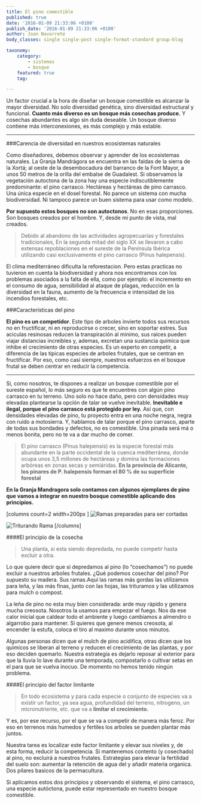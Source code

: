 ```yaml
---
title: El pino comestible
published: true
date: '2016-01-09 21:33:06 +0100'
publish_date: '2016-01-09 21:33:06 +0100'
author: Joan Navarrete
body_classes: single single-post single-format-standard group-blog

taxonomy:
    category:
        - sistemas
        - bosque 
    featured: true
    tag:

---
```


Un factor crucial a la hora de diseñar un bosque comestible es alcanzar la mayor
diversidad. No solo diversidad genética, sino diversidad estructural y
funcional. **Cuanto más diverso es un bosque más cosechas produce.** Y
cosechas abundantes es algo sin duda deseable. Un bosque diverso contiene más
interconexiones, es más complejo y más estable.

<!--
A mayor diversidad en los eslabones inferiores de la cadena trófica, mayor
diversidad en los subsiguientes superiores. Lo que quiere decir que a mayor
diversidad de arboles, arbustos y plantas, mayor diversidad de insectos y
animales.
-->

---

###Carencia de diversidad en nuestros ecosistemas naturales

Como diseñadores, debemos observar y aprender de los ecosistemas
naturales. La Granja Mandrágora se encuentra en las faldas de la sierra de
la Xortá; al oeste de la desembocadura del barranco de la Font Mayor,
a unos 50 metros de la orilla del embalse de Guadalest. Si observamos la
vegetación autoctona de la zona hay una especie indiscutiblemente
predominante: el pino carrasco. Hectáreas y hectáreas de pino
carrasco. Una única especie en el dosel forestal. No parece un sistema
con mucha biodiversidad. Ni tampoco parece un buen sistema para usar como
modelo.

**Por supuesto estos bosques no son autoctonos**. No en esas
proporciones. Son bosques creados por el hombre. Y, desde mi punto de vista, mal
creados.
>Debido al abandono de las actividades agropecuarias y forestales
tradicionales, En la segunda mitad del siglo XX se llevaron a cabo
extensas repoblaciones en el sureste de la Península Ibérica utilizando
casi exclusivamente el pino carrasco (Pinus halepensis).

El clima mediterráneo dificulta la reforestacion. Pero estas practicas no
tuvieron en cuenta la biodiversidad y ahora nos encontramos con los problemas
asociados a la falta de ella, como por ejemplo: el incremento en el consumo de
agua, sensibilidad al ataque de plagas, reducción en la diversidad en la fauna,
aumento de la frecuencia e intensidad de los incendios forestales, etc.

###Características del pino

**El pino es un competidor**. Este tipo de arboles invierte todos
sus recursos no en fructificar, ni en reproducirse o crecer, sino en soportar
estres. Sus aciculas resinosas reducen la transpiración al minimo, sus
raices pueden viajar distancias increibles y, ademas, excretan una sustancia
quimica que inhibe el crecimiento de otras especies. Es un experto en competir,
a diferencia de las tipicas especies de arboles frutales, que se centran en
fructificar. Por eso, como casi siempre, nuestros esfuerzos en el bosque frutal
se deben centrar en reducir la competencia.

---

Si, como nosotros, te dispones a realizar un bosque comestible por el sureste
español, lo más seguro es que te encuentres con algún pino carrasco en tu
terreno. Uno solo no hace daño, pero con densidades muy elevadas plantearse la
opción de talar se vuelve inevitable. **Inevitable e ilegal, porque el pino
carrasco está protegido por ley.** Así que, con densidades elevadas de pino, tu
proyecto entra en una noche negra, negra con ruido a motosierra. Y, hablamos de
talar porque el pino carrasco, aparte de todas sus bondades y defectos, no es
comestible. Una pinada será má o menos bonita, pero no te va a dar mucho de
comer.

>El pino carrasco (Pinus halepensis) es la especie forestal
más abundante en la parte occidental de la cuenca mediterránea,
donde ocupa unos 3,5 millones de hectáreas y domina las formaciones
arbóreas en zonas secas y semiáridas. **En la provincia de Alicante,
los pinares de P. halepensis forman el 80 % de su superficie forestal**

**En la Granja Mandragora solo contamos con algunos ejemplares de pino que vamos a
integrar en nuestro bosque comestible aplicando dos principios.**

[columns count=2 width=200px ]
![Ramas preparadas para ser cortadas](/images/pino/ramas_preparadas_para_cortar@3x.jpg)

![Triturando Rama](/images/pino/triturando_rama2@3x.jpg)
[/columns]

####El principio de la cosecha

>Una planta, si esta siendo depredada, no puede competir hasta excluir a otra. 

Lo que quiere decir que si depredamos al pino (lo &ldquo;cosechamos&rdquo;) no
puede excluir a nuestros arboles frutales. &iquest;Qu&eacute; podemos cosechar
del pino? Por supuesto su madera. Sus ramas.Aqu&iacute; las ramas m&aacute;s
gordas las utilizamos para le&ntilde;a, y las m&aacute;s finas, junto con las
hojas, las trituramos y las utilizamos para mulch o compost.

La le&ntilde;a de pino no esta muy bien considerada: arde muy
r&aacute;pido y genera mucha creosota. Nosotros la usamos para empezar el
fuego. Nos da ese calor inicial que caldear todo el ambiente y luego
cambiamos&nbsp;a almendro o algarrobo para mantener. Si&nbsp;quieres que genere
menos creosota, al encender la estufa, coloca el tiro al maximo durante unos
minutos.

Algunas personas dicen que el mulch de
pino acidifica, otras dicen que los quimicos se liberan al terreno y reducen el
crecimiento de las plantas, y por eso deciden quemarlo. Nuestra estrategia es
dejarlo reposar al exterior para que la lluvia lo lave durante una temporada,
compostarlo o cultivar setas en el para que se vuelva inocuo. De momento no
hemos tenido ning&uacute;n problema.

####El principio del factor limitante

>En todo ecosistema y para cada especie o conjunto de especies va a existir un
factor, ya sea agua, profundidad del terreno, nitrogeno, un micronutriente,
etc. que va a **limitar el crecimiento.**

Y es, por ese recurso, por el que se va a competir de manera más feroz. Por eso
en terrenos más humedos y fertiles los arboles se pueden plantar más juntos.

Nuestra tarea es localizar este factor limitante y elevar sus
niveles y, de esta forma, reducir la competencia. Si mantenemos contento (y
cosechado) al pino, no excluirá a nuestros frutales. Estrategias para
elevar la fertilidad del suelo son: aumentar la retención de agua del y
añadir materia organica. Dos pilares basicos de la permacultura.

Si aplicamos estos dos principios y observando el sistema, el
pino carrasco, una especie autóctona, puede estar representado en nuestro
bosque comestible.

